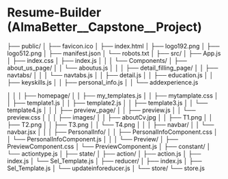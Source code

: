 # Resume-Builder (AlmaBetter__Capstone__Project)

├── public/
│   ├── favicon.ico
│   ├── index.html
│   ├── logo192.png
│   ├── logo512.png
│   ├── manifest.json
│   └── robots.txt
│
├── src/
│   ├── App.js
│   ├── index.css
│   ├── index.js
│   │
│   └── Components/
│       ├── about_us_page/
│       │   └── aboutus.js
│       │
│       ├── detail_filling_page/
│       │   ├── navtabs/
│       │   │   └── navtabs.js
│       │   ├── detail.js
│       │   ├── education.js
│       │   ├── keyskills.js
│       │   ├── personal_info.js
│       │   └── addexperience.js

│       │
│       ├── homepage/
│       │   ├── my_templates.js
│       │   ├── mytamplate.css
│       │   ├── template1.js
│       │   ├── template2.js
│       │   ├── template3.js
│       │   └── template4.js
│       │
│       ├── preview_page/
│       │   ├── preview.js
│       │   └── preview.css
│       │
│       ├── images/
│       │   ├── aboutCv.jpg
│       │   ├── T1.png
│       │   ├── T2.png
│       │   ├── T3.png
│       │   └── T4.png
│       │
│       ├── navbar/
│       │   └── navbar.jsx
│       │
│       ├── PersonalInfo/
│       │   ├── PersonalInfoComponent.css
│       │   └── PersonalInfoComponent.js
│       │
│       └── Preview/
│           ├── PreviewComponent.css
│           └── PreviewComponent.js
│
├── constant/
│   └── actiontype.js
│
├── state/
│   ├── action/
│   ├── action.js
│   ├── index.js
│   └── Sel_Template.js
│
├── reducer/
│   ├── index.js
│   ├── Sel_Template.js
│   └── updateinforeducer.js
│
└── store/
    └── store.js

